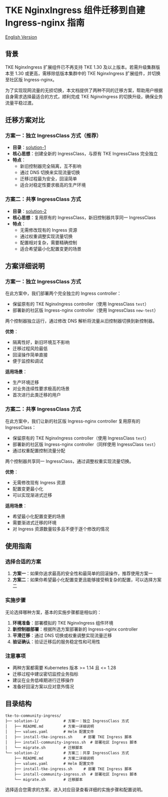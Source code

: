 # TKE NginxIngress 组件迁移到自建 Ingress-nginx 指南

[English Version](./README_en.md)

## 背景
TKE NginxIngress 扩展组件已不再支持 TKE 1.30 及以上版本。若需升级集群版本至 1.30 或更高，需移除低版本集群中的 TKE NginxIngress 扩展组件，并切换至社区版 Ingress-nginx。

为了实现现网流量的无损切换，本文档提供了两种不同的迁移方案，帮助用户根据自身需求选择最适合的方式，顺利完成 TKE NginxIngress 的切换升级，确保业务流量平稳过渡。

## 迁移方案对比

### 方案一：独立 IngressClass 方式（推荐）
- **目录**：[solution-1](solution-1/)
- **核心思想**：创建全新的 IngressClass，与原有 TKE IngressClass 完全独立
- **特点**：
  - 新旧控制器完全隔离，互不影响
  - 通过 DNS 切换来实现流量切换
  - 迁移过程最为安全，回滚简单
  - 适合对稳定性要求极高的生产环境

### 方案二：共享 IngressClass 方式
- **目录**：[solution-2](solution-2/)
- **核心思想**：复用原有的 IngressClass，新旧控制器共享同一 IngressClass
- **特点**：
  - 无需修改现有的 Ingress 资源
  - 通过权重调整实现流量切换
  - 配置相对复杂，需要精确控制
  - 适合希望最小化配置变更的场景

## 方案详细说明

### 方案一：独立 IngressClass 方式

在此方案中，我们部署两个完全独立的 Ingress controller：
- 保留原有的 TKE NginxIngress controller（使用 IngressClass `test`）
- 部署新的社区版 Ingress-nginx controller（使用 IngressClass `new-test`）

两个控制器独立运行，通过修改 DNS 解析将流量从旧控制器切换到新控制器。

**优势**：
- 隔离性好，新旧环境互不影响
- 迁移过程风险最低
- 回滚操作简单直接
- 便于监控和调试

**适用场景**：
- 生产环境迁移
- 对业务连续性要求极高的场景
- 首次进行此类迁移的用户

### 方案二：共享 IngressClass 方式

在此方案中，我们让新的社区版 Ingress-nginx controller 复用原有的 IngressClass：
- 保留原有的 TKE NginxIngress controller（使用 IngressClass `test`）
- 部署新的社区版 Ingress-nginx controller（同样使用 IngressClass `test`）
- 通过权重配置控制流量分配

两个控制器共享同一 IngressClass，通过调整权重实现流量切换。

**优势**：
- 无需修改现有 Ingress 资源
- 配置变更最小化
- 可以实现渐进式迁移

**适用场景**：
- 希望最小化配置变更的场景
- 需要渐进式迁移的环境
- 对 Ingress 资源数量较多且不便于逐个修改的情况

## 使用指南

### 选择合适的方案
1. **方案一**：如果你追求最高的安全性和最简单的回滚操作，推荐使用方案一
2. **方案二**：如果你希望最小化配置变更且能够接受稍复杂的配置，可以选择方案二

### 实施步骤
无论选择哪种方案，基本的实施步骤都是相似的：

1. **环境准备**：部署模拟的 TKE NginxIngress 组件环境
2. **新控制器部署**：根据所选方案部署新的 Ingress-nginx controller
3. **平滑迁移**：通过 DNS 切换或权重调整实现流量迁移
4. **验证确认**：验证迁移后的服务稳定性和可用性

### 注意事项
- 两种方案都需要 Kubernetes 版本 >= 1.14 且 <= 1.28
- 迁移过程中建议密切监控业务指标
- 建议在业务低峰期进行迁移操作
- 准备好回滚方案以应对意外情况

## 目录结构
```
tke-to-community-ingress/
├── solution-1/           # 方案一：独立 IngressClass 方式
│   ├── README.md         # 方案一详细说明
│   ├── values.yaml       # Helm 配置文件
│   ├── install-tke-ingress.sh     # 部署 TKE Ingress 脚本
│   ├── install-community-ingress.sh  # 部署社区 Ingress 脚本
│   └── migrate.sh        # 迁移脚本
└── solution-2/           # 方案二：共享 IngressClass 方式
    ├── README.md         # 方案二详细说明
    ├── values.yaml       # Helm 配置文件
    ├── install-tke-ingress.sh     # 部署 TKE Ingress 脚本
    ├── install-community-ingress.sh  # 部署社区 Ingress 脚本
    └── migrate.sh        # 迁移脚本
```

选择适合您需求的方案，进入对应目录查看详细的实施步骤和配置说明。
